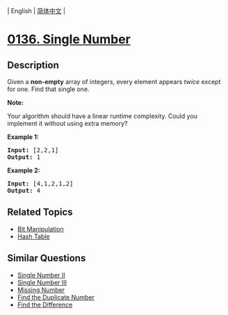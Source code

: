 
| English | [简体中文](README.md) |
# [0136. Single Number](https://leetcode-cn.com/problems/single-number/)
## Description
<p>Given a <strong>non-empty</strong>&nbsp;array of integers, every element appears <em>twice</em> except for one. Find that single one.</p>

<p><strong>Note:</strong></p>

<p>Your algorithm should have a linear runtime complexity. Could you implement it without using extra memory?</p>

<p><strong>Example 1:</strong></p>

<pre>
<strong>Input:</strong> [2,2,1]
<strong>Output:</strong> 1
</pre>

<p><strong>Example 2:</strong></p>

<pre>
<strong>Input:</strong> [4,1,2,1,2]
<strong>Output:</strong> 4
</pre>

## Related Topics
- [Bit Manipulation](https://leetcode-cn.com/tag/bit-manipulation)
- [Hash Table](https://leetcode-cn.com/tag/hash-table)
## Similar Questions
- [Single Number II](../single-number-ii/README_EN.md)
- [Single Number III](../single-number-iii/README_EN.md)
- [Missing Number](../missing-number/README_EN.md)
- [Find the Duplicate Number](../find-the-duplicate-number/README_EN.md)
- [Find the Difference](../find-the-difference/README_EN.md)
